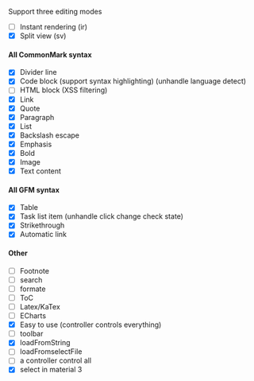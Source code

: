 Support three editing modes

- [ ] Instant rendering (ir)
- [x] Split view (sv)

#### All CommonMark syntax

- [x] Divider line
- [x] Code block (support syntax highlighting) (unhandle language detect)
- [ ] HTML block (XSS filtering)
- [x] Link
- [x] Quote
- [x] Paragraph
- [x] List
- [x] Backslash escape
- [x] Emphasis
- [x] Bold
- [x] Image
- [x] Text content

#### All GFM syntax

- [x] Table
- [x] Task list item (unhandle click change check state)
- [x] Strikethrough
- [x] Automatic link

#### Other

- [ ] Footnote
- [ ] search
- [ ] formate
- [ ] ToC
- [ ] Latex/KaTex
- [ ] ECharts
- [x] Easy to use (controller controls everything)
- [ ] toolbar
- [x] loadFromString
- [ ] loadFromselectFile
- [ ] a controller control all
- [x] select in material 3